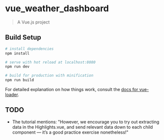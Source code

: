 # vue_weather_dashboard

> A Vue.js project

## Build Setup

``` bash
# install dependencies
npm install

# serve with hot reload at localhost:8080
npm run dev

# build for production with minification
npm run build
```

For detailed explanation on how things work, consult the [docs for vue-loader](http://vuejs.github.io/vue-loader).

## TODO
* The tutorial mentions: "However, we encourage you to try out extracting data in the Highlights.vue, and send relevant data down to each child component — it’s a good practice exercise nonetheless!"
